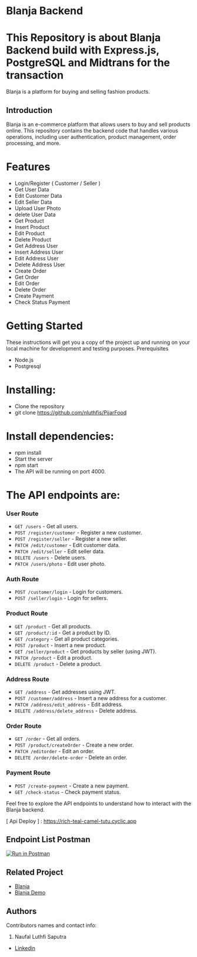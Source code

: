 # Blanja Backend

# This Repository is about Blanja Backend build with Express.js, PostgreSQL and Midtrans for the transaction

Blanja is a platform for buying and selling fashion products.

## Introduction

Blanja is an e-commerce platform that allows users to buy and sell products online. This repository contains the backend code that handles various operations, including user authentication, product management, order processing, and more.

# Features

- Login/Register ( Customer / Seller )
- Get User Data
- Edit Customer Data
- Edit Seller Data
- Upload User Photo
- delete User Data
- Get Product
- Insert Product
- Edit Product
- Delete Product
- Get Address User
- Insert Address User
- Edit Address User
- Delete Address User
- Create Order
- Get Order
- Edit Order
- Delete Order
- Create Payment
- Check Status Payment

# Getting Started

These instructions will get you a copy of the project up and running on your local machine for development and testing purposes.
Prerequisites

- Node.js
- Postgresql

# Installing:

- Clone the repository
- git clone https://github.com/nluthfis/PijarFood

# Install dependencies:

- npm install
- Start the server
- npm start
- The API will be running on port 4000.

# The API endpoints are:

### User Route

- `GET /users` - Get all users.
- `POST /register/customer` - Register a new customer.
- `POST /register/seller` - Register a new seller.
- `PATCH /edit/customer` - Edit customer data.
- `PATCH /edit/seller` - Edit seller data.
- `DELETE /users` - Delete users.
- `PATCH /users/photo` - Edit user photo.

### Auth Route

- `POST /customer/login` - Login for customers.
- `POST /seller/login` - Login for sellers.

### Product Route

- `GET /product` - Get all products.
- `GET /product/:id` - Get a product by ID.
- `GET /category` - Get all product categories.
- `POST /product` - Insert a new product.
- `GET /seller/product` - Get products by seller (using JWT).
- `PATCH /product` - Edit a product.
- `DELETE /product` - Delete a product.

### Address Route

- `GET /address` - Get addresses using JWT.
- `POST /customer/address` - Insert a new address for a customer.
- `PATCH /address/edit_address` - Edit address.
- `DELETE /address/delete_address` - Delete address.

### Order Route

- `GET /order` - Get all orders.
- `POST /product/createOrder` - Create a new order.
- `PATCH /editorder` - Edit an order.
- `DELETE /order/delete-order` - Delete an order.

### Payment Route

- `POST /create-payment` - Create a new payment.
- `GET /check-status` - Check payment status.

Feel free to explore the API endpoints to understand how to interact with the Blanja backend.

[ Api Deploy ] : https://rich-teal-camel-tutu.cyclic.app

## Endpoint List Postman

[![Run in Postman](https://run.pstmn.io/button.svg)](https://elements.getpostman.com/redirect?entityId=26602283-18309b59-06d3-4af9-a33e-a95d7c6a0f1a&entityType=collection)

## Related Project

- [Blanja ](https://github.com/nluthfis/blanja-fe)
- [Blanja Demo](https://blanja-fe-theta.vercel.app)

## Authors

Contributors names and contact info:

1. Naufal Luthfi Saputra

- [Linkedin](https://www.linkedin.com/in/naufal-luthfi-saputra/)
